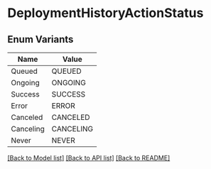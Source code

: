 # DeploymentHistoryActionStatus

## Enum Variants

| Name | Value |
|---- | -----|
| Queued | QUEUED |
| Ongoing | ONGOING |
| Success | SUCCESS |
| Error | ERROR |
| Canceled | CANCELED |
| Canceling | CANCELING |
| Never | NEVER |


[[Back to Model list]](../README.md#documentation-for-models) [[Back to API list]](../README.md#documentation-for-api-endpoints) [[Back to README]](../README.md)


